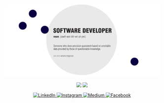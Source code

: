 
<p align="center">  
  <img height="30%" src ="dictionary2.jpg">
    </p>

<p align="center">
    
  <img height="50%" width="auto" src ="https://github-readme-stats.vercel.app/api/top-langs/?username=sezerlucianturkmen&layout=compact&hide_border=true&theme=darcula&bg_color=00000000&langs_count=8">
  <img src ="https://github-readme-streak-stats.herokuapp.com?user=sezerlucianturkmen&theme=darcula&hide_border=true&background=FFFFFF00">
    </p>

<p align="center">
    <a href="https://tr.linkedin.com/in/sezerlucianturkmen" target="_blank">
    <img src="https://img.shields.io/badge/linkedin-%230077B5.svg?&style=for-the-badge&logo=linkedin&logoColor=white&color=071A2C" alt="LinkedIn"/>
  </a>
  <a href=https://www.instagram.com/sezer.who/" target="_blank">
    <img src="https://img.shields.io/badge/instagram-%23E4405F.svg?&style=for-the-badge&logo=instagram&logoColor=white&color=071A2C" alt="Instagram"/>
  </a>
  <a href="https://medium.com/@sezerlucianturkmen" target="_blank">
    <img src="https://img.shields.io/badge/medium-%2312100E.svg?&style=for-the-badge&logo=medium&logoColor=white&color=071A2C" alt="Medium"/>
  </a>
  <a href=https://tr-tr.facebook.com/sezer.turkmen" target="_blank">
    <img src="https://img.shields.io/badge/facebook-%231877F2.svg?&style=for-the-badge&logo=facebook&logoColor=white&color=071A2C" alt="Facebook"/>
  </a>
</p>
